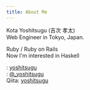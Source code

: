 ```yaml
---
title: About Me
---
```

Kota Yoshitsugu (吉次 孝太)  
Web Engineer in Tokyo, Japan.  
  
Ruby / Ruby on Rails  
Now I'm interested in Haskell  

<i class="fa fa-github fa-fw"></i>:  <a href="https://github.com/yoshitsugu" target="_blank">yoshitsugu</a>  
<i class="fa fa-twitter fa-fw"></i>:  <a href="https://twitter.com/_yoshitsugu" target="_blank">@_yoshitsugu</a>  
Qiita:  <a href="http://qiita.com/yoshitsugu" target="_blank">yoshitsugu</a>


